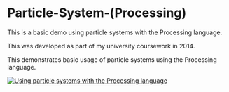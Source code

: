 # Particle-System-(Processing)
This is a basic demo using particle systems with the Processing language.

This was developed as part of my university coursework in 2014.

This demonstrates basic usage of particle systems using the Processing language.


[![Using particle systems with the Processing language](https://img.youtube.com/vi/yjzbsXNDSQY/0.jpg)](https://www.youtube.com/watch?v=yjzbsXNDSQY "Using particle systems with the Processing language")
